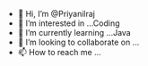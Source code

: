 - 👋 Hi, I’m @Priyanilraj
- 👀 I’m interested in ...Coding
- 🌱 I’m currently learning ...Java
- 💞️ I’m looking to collaborate on ...
- 📫 How to reach me ...

<!---
Priyanilraj/Priyanilraj is a ✨ special ✨ repository because its `README.md` (this file) appears on your GitHub profile.
You can click the Preview link to take a look at your changes.
--->
